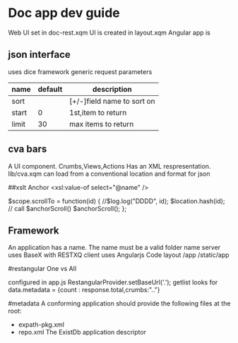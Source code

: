 # Doc app dev guide

Web UI set in doc-rest.xqm
UI is created in layout.xqm
Angular app is <html ng-app="doc" ng-controller="AppController">

## json interface
uses dice framework
generic request parameters

| name  | default | description                 |
|-------|---------|-----------------------------|
| sort  |         | [+/-]field  name to sort on |
| start | 0       | 1st,item to return          |
| limit | 30      | max items to return         |



## cva bars 
A UI component. Crumbs,Views,Actions
Has an XML respresentation.
lib/cva.xqm can load from a conventional location and format for json 

##xslt 
Anchor
<a class="anchor" id="cmp-{@name}"/>
<a ng-click="scrollTo('cmp-{@name}')">
    <xsl:value-of select="@name" />
</a>

$scope.scrollTo = function(id) {
        //$log.log("DDDD", id);
        $location.hash(id);
        // call $anchorScroll()
        $anchorScroll();
    };
          
## Framework
An application has a name. The name must be a valid folder name 
server uses BaseX with RESTXQ
client uses Angularjs
Code layout
/app
/static/app

#restangular One vs All

configured in app.js
RestangularProvider.setBaseUrl('.');
getlist looks for 
data.metadata = {count : response.total,crumbs:".."}

#metadata
A conforming application should provide the following files at the root:
- expath-pkg.xml
- repo.xml The ExistDb application descriptor 

## 
